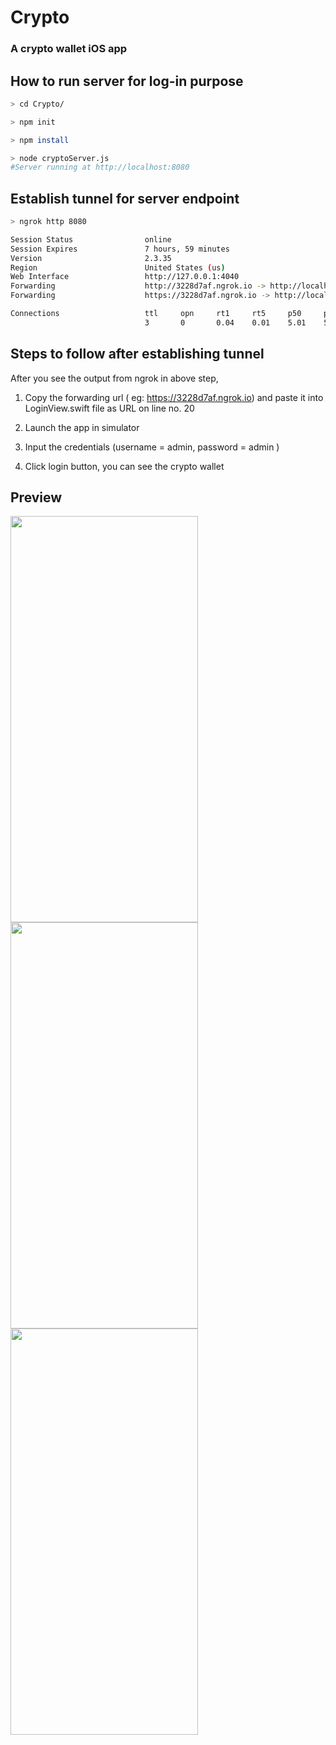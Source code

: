 
# Crypto
### A crypto wallet iOS app


## How to run server for log-in purpose

```bash
> cd Crypto/

> npm init

> npm install

> node cryptoServer.js 
#Server running at http://localhost:8080
```

## Establish tunnel for server endpoint
``` bash
> ngrok http 8080

Session Status                online
Session Expires               7 hours, 59 minutes
Version                       2.3.35
Region                        United States (us)
Web Interface                 http://127.0.0.1:4040
Forwarding                    http://3228d7af.ngrok.io -> http://localhost:8080
Forwarding                    https://3228d7af.ngrok.io -> http://localhost:8080

Connections                   ttl     opn     rt1     rt5     p50     p90
                              3       0       0.04    0.01    5.01    5.01
```

## Steps to follow after establishing tunnel
After you see the output from ngrok in above step, 

1. Copy the forwarding url ( eg: https://3228d7af.ngrok.io) and 
  paste it into LoginView.swift file as URL on line no. 20

2. Launch the app in simulator

3. Input the credentials 
 (username = admin, password = admin )

4. Click login button, you can see the crypto wallet


## Preview

<img src="./Screen_Shot_1.png" width="300" height="650">

<img src="./Screen_Shot_2.png" width="300" height="650">

<img src="./Screen_Shot_3.png" width="300" height="650">